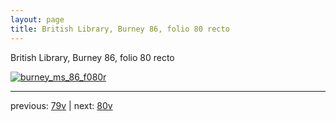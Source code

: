 ```yaml
---
layout: page
title: British Library, Burney 86, folio 80 recto
---
```


British Library, Burney 86, folio 80 recto

[![burney_ms_86_f080r](http://www.homermultitext.org/iipsrv?IIIF=/project/homer/pyramidal/deepzoom/bl/burney86imgs/v1/burney_ms_86_f080r.tif/full/800,/0/default.jpg)](http://www.homermultitext.org/ict2/?urn=urn:cite2:bl:burney86imgs.v1:burney_ms_86_f080r) 

---

previous:  [79v](../79v/) | next: [80v](../80v/)
